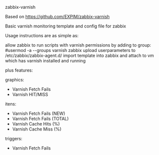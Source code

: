 zabbix-varnish

Based on https://github.com/EXPIM/zabbix-varnish

Basic varnish monitoring template and config file for zabbix

Usage instructions are as simple as:

allow zabbix to run scripts with varnish permissions by adding to group: #usermod -a --groups varnish zabbix
upload userparameters to /etc/zabbix/zabbix-agent.d/
import template into zabbix and attach to vm which has varnish installed and running

plus features:

  graphics:
  - Varnish Fetch Fails
  - Varnish HIT/MISS

  itens:
  - Varnish Fetch Fails (NEW)
  - Varnish Fetch Fails (TOTAL)
  - Varnish Cache Hits (%)
  - Varnish Cache Miss (%)

  triggers:
  - Varnish Fetch Fails
